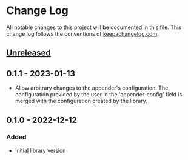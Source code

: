 # Change Log
All notable changes to this project will be documented in this file. This change log follows the conventions of [keepachangelog.com](http://keepachangelog.com/).

## [Unreleased]

## 0.1.1 - 2023-01-13
- Allow arbitrary changes to the appender's configuration. The
  configuration provided by the user in the 'appender-config' field is
  merged with the configuration created by the library.

## 0.1.0 - 2022-12-12

### Added
- Initial library version

[Unreleased]: https://github.com/gethop-dev/logger-appender.cloudwatch/compare/0.1.0...HEAD
[0.1.1]: https://github.com/gethop-dev/logger-appender.cloudwatch/releases/tag/0.1.0...0.1.1
[0.1.0]: https://github.com/gethop-dev/logger-appender.cloudwatch/releases/tag/0.1.0
